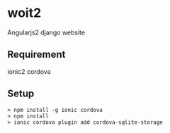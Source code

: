 # woit2
Angularjs2 django website

## Requirement
ionic2 
cordova

## Setup
```
> npm install -g ionic cordova
> npm install
> ionic cordova plugin add cordova-sqlite-storage
```
